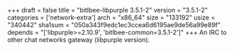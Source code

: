 +++
draft = false
title = "bitlbee-libpurple 3.5.1-2"
version = "3.5.1-2"
categories = ['network-extra']
arch = "x86_64"
size = "133192"
usize = "340442"
sha1sum = "050a343f9edc1ec3ccea6d6195ae9de56a99e89f"
depends = "['libpurple>=2.10.9', 'bitlbee-common=3.5.1-2']"
+++
An IRC to other chat networks gateway (libpurple version).